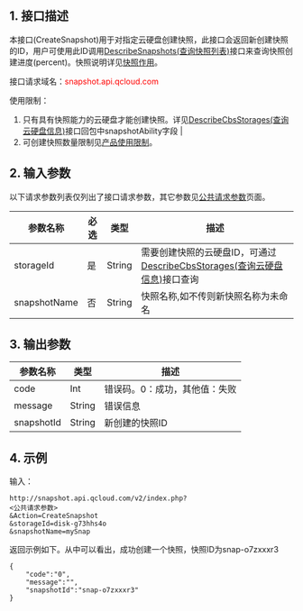 ﻿
## 1. 接口描述

本接口(CreateSnapshot)用于对指定云硬盘创建快照，此接口会返回新创建快照的ID，用户可使用此ID调用[DescribeSnapshots(查询快照列表)](/doc/api/364/2530)接口来查询快照创建进度(percent)。快照说明详见[快照作用](/doc/product/362/5754)。

接口请求域名：<font style="color:red">snapshot.api.qcloud.com</font>


使用限制：
1. 只有具有快照能力的云硬盘才能创建快照。详见[DescribeCbsStorages(查询云硬盘信息)](/doc/api/364/2519)接口回包中snapshotAbility字段 |
2. 可创建快照数量限制见[产品使用限制](/doc/product/362/5145)。


## 2. 输入参数

以下请求参数列表仅列出了接口请求参数，其它参数见[公共请求参数](/document/product/240/8320)页面。


| 参数名称 | 必选  | 类型 | 描述 |
|---------|---------|---------|---------|
| storageId | 是 | String | 需要创建快照的云硬盘ID，可通过[DescribeCbsStorages(查询云硬盘信息)](/doc/api/364/2519)接口查询 |
| snapshotName | 否 | String | 快照名称,如不传则新快照名称为未命名 |


## 3. 输出参数

| 参数名称 | 类型 | 描述 |
|---------|---------|---------|
| code | Int | 错误码。0：成功，其他值：失败|
| message | String | 错误信息|
| snapshotId | String | 新创建的快照ID |


## 4. 示例

输入：
```
http://snapshot.api.qcloud.com/v2/index.php?
<公共请求参数>
&Action=CreateSnapshot
&storageId=disk-g73hhs4o
&snapshotName=mySnap
```

返回示例如下。从中可以看出，成功创建一个快照，快照ID为snap-o7zxxxr3

```
{
    "code":"0",
    "message":"",
    "snapshotId":"snap-o7zxxxr3"
}
```


